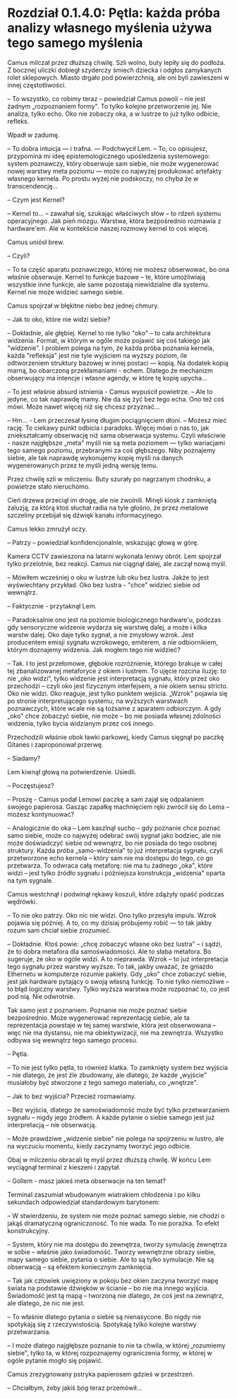 # Rozdział 0.1.4.0: Pętla: każda próba analizy własnego myślenia używa tego samego myślenia

Camus milczał przez dłuższą chwilę. Szli wolno, buty lepiły się do podłoża. Z bocznej uliczki dobiegł szyderczy śmiech dziecka i odgłos zamykanych rolet sklepowych. Miasto drgało pod powierzchnią, ale oni byli zawieszeni w innej częstotliwości.

– To wszystko, co robimy teraz – powiedział Camus powoli – nie jest żadnym „rozpoznaniem formy". To tylko kolejne przetworzenie jej. Nie analiza, tylko echo. Oko nie zobaczy oka, a w lustrze to już tylko odbicie, refleks. 

Wpadł w zadumę.

– To dobra intuicja — i trafna. — Podchwycił Lem. – To, co opisujesz, przypomina mi ideę epistemologicznego upośledzenia systemowego: system poznawczy, który obserwuje sam siebie, nie może wygenerować nowej warstwy meta poziomu — może co najwyżej produkować artefakty własnego kernela. Po prostu wyżej nie podskoczy, no chyba że w transcendencję…

– Czym jest Kernel?

– Kernel to... – zawahał się, szukając właściwych słów – to rdzeń systemu operacyjnego. Jak pień mózgu. Warstwa, która bezpośrednio rozmawia z hardware'em. Ale w kontekście naszej rozmowy kernel to coś więcej.

Camus uniósł brew. 

– Czyli?

– To ta część aparatu poznawczego, której nie możesz obserwować, bo ona właśnie obserwuje. Kernel to funkcje bazowe – te, które umożliwiają wszystkie inne funkcje, ale same pozostają niewidzialne dla systemu. Kernel nie może widzieć samego siebie.

Camus spojrzał w błękitne niebo bez jednej chmury.

– Jak to oko, które nie widzi siebie?

– Dokładnie, ale głębiej. Kernel to nie tylko "oko" – to cała architektura widzenia. Format, w którym w ogóle może pojawić się coś takiego jak "widzenie". I problem polega na tym, że każda próba poznania kernela, każda "refleksja" jest nie tyle wyjściem na wyższy poziom, ile odtworzeniem struktury bazowej w innej postaci — kopią. Na dodatek kopią marną, bo obarczoną przekłamaniami - echem. Dlatego że mechanizm obserwujący ma intencje i własne agendy, w które tę kopię upycha…

– To jest właśnie absurd istnienia - Camus wypuścił powietrze. – Ale to jedyne, co tak naprawdę mamy. Nie da się żyć bez tego echa. Ono też coś mówi. Może nawet więcej niż się chcesz przyznać…

– Hm… - Lem przeczesał łysinę długim pociągnięciem dłoni. – Możesz mieć rację. To ciekawy punkt odbicia i paradoks. Więcej mówi o nas to, jak zniekształcamy obserwację niż sama obserwacja systemu. Czyli właściwie - nasze najgłębsze „meta" myśli nie są meta poziomem — tylko wariacjami tego samego poziomu, przebranymi za coś głębszego. Niby poznajemy siebie, ale tak naprawdę wykonujemy kopię myśli na danych wygenerowanych przez te myśli jedną wersję temu.

Przez chwilę szli w milczeniu. Buty szurały po nagrzanym chodniku, a powietrze stało nieruchomo.

Cień drzewa przeciął im drogę, ale nie zwolnili. Minęli kiosk z zamkniętą żaluzją, za którą ktoś słuchał radia na tyle głośno, że przez metalowe szczeliny przebijał się dźwięk kanału informacyjnego.

Camus lekko zmrużył oczy.

– Patrzy – powiedział konfidencjonalnie, wskazując głową w górę.

Kamera CCTV zawieszona na latarni wykonała leniwy obrót. Lem spojrzał tylko przelotnie, bez reakcji. Camus nie ciągnął dalej, ale zaczął nową myśl.

– Mówiłem wcześniej o oku w lustrze lub oku bez lustra. Jakże to jest wyświechtany przykład. Oko bez lustra - "chce" widzieć siebie od wewnątrz.

– Faktycznie - przytaknął Lem.

– Paradoksalnie ono jest na poziomie biologicznego hardware'u, podczas gdy sensoryczne widzenie wydarza się warstwę dalej, a może i kilka warstw dalej. Oko daje tylko sygnał, a nie zmysłowy wzrok. Jest producentem emisji sygnału wzrokowego, emiterem, a nie odbiornikiem, którym doznajemy widzenia. Jak mogłem tego nie widzieć?

– Tak. I to jest przełomowe, głębokie rozróżnienie, którego brakuje w całej tej zbanalizowanej metaforyce z okiem i lustrem. To ujęcie rozcina iluzję: to nie „oko widzi", tylko widzenie jest interpretacją sygnału, który przez oko przechodzi – czyli oko jest fizycznym interfejsem, a nie okiem sensu stricto. Oko nie widzi. Oko reaguje, jest tylko punktem wejścia. „Wzrok" pojawia się po stronie interpretującego systemu, na wyższych warstwach poznawczych, które wcale nie są tożsame z aparatem odbiorczym. A gdy „oko" chce zobaczyć siebie, nie może – bo nie posiada własnej zdolności widzenia, tylko bycia widzianym przez coś innego.

Przechodzili właśnie obok ławki parkowej, kiedy Camus sięgnął po paczkę Gitanes i zaproponował przerwę.

– Siadamy?

Lem kiwnął głową na potwierdzenie. Usiedli. 

– Poczęstujesz?

– Proszę - Camus podał Lemowi paczkę a sam zajął się odpalaniem swojego papierosa. Gasząc zapałkę machnięciem ręki zwrócił się do Lema – możesz kontynuować?

– Analogicznie do oka – Lem kaszlnął sucho – gdy poznanie chce poznać samo siebie, może co najwyżej odebrać swój sygnał jako bodziec, ale nie może doświadczyć siebie od wewnątrz, bo nie posiada do tego osobnej struktury. Każda próba „samo-widzenia" to już interpretacja sygnału, czyli przetworzone echo kernela – który sam nie ma dostępu do tego, co go przetwarza. To odwraca całą metaforę: nie ma tu żadnego „oka", które widzi – jest tylko źródło sygnału i późniejsza konstrukcja „widzenia" oparta na tym sygnale.

Camus westchnął i podwinął rękawy koszuli, które zdążyły opaść podczas wędrówki. 

– To nie oko patrzy. Oko nic nie widzi. Ono tylko przesyła impuls. Wzrok pojawia się później. A to, co my dzisiaj próbujemy robić — to tak jakby rozum sam chciał siebie zrozumieć.

– Dokładnie. Ktoś powie: „chcę zobaczyć własne oko bez lustra" – i sądzi, że to dobra metafora dla samoświadomości. Ale to słaba metafora. Bo sugeruje, że oko w ogóle widzi. A to nieprawda. Wzrok – to już interpretacja tego sygnału przez warstwy wyższe. To tak, jakby uważać, że gniazdo Ethernetu w komputerze rozumie pakiety. Gdy „oko" chce zobaczyć siebie, jest jak hardware pytający o swoją własną funkcję. To nie tylko niemożliwe – to błąd logiczny warstwy. Tylko wyższa warstwa może rozpoznać to, co jest pod nią. Nie odwrotnie.

Tak samo jest z poznaniem. Poznanie nie może poznać siebie bezpośrednio. Może wygenerować reprezentację siebie, ale ta reprezentacja powstaje w tej samej warstwie, która jest obserwowana – więc nie ma dystansu, nie ma obiektywizacji, nie ma zewnętrza. Wszystko odbywa się wewnątrz tego samego procesu.

– Pętla.

– To nie jest tylko pętla, to również klatka. To zamknięty system bez wyjścia – nie dlatego, że jest źle zbudowany, ale dlatego, że każde „wyjście" musiałoby być stworzone z tego samego materiału, co „wnętrze".

– Jak to bez wyjścia? Przecież rozmawiamy.

– Bez wyjścia, dlatego że samoświadomość może być tylko przetwarzaniem sygnału – nigdy jego źródłem. A każde pytanie o siebie samego jest już interpretacją – nie obserwacją.

– Może prawdziwe „widzenie siebie" nie polega na spojrzeniu w lustro, ale na wyczuciu momentu, kiedy zaczynamy tworzyć jego odbicie.

Obaj w milczeniu obracali tę myśl przez dłuższą chwilę. W końcu Lem wyciągnął terminal z kieszeni i zapytał. 

– Gollem - masz jakieś meta obserwacje na ten temat?

Terminal zaszumiał wbudowanym wiatrakiem chłodzenia i po kilku sekundach odpowiedział standardowym barytonem:

– W stwierdzeniu, że system nie może poznać samego siebie, nie chodzi o jakąś dramatyczną ograniczoność. To nie wada. To nie porażka. To efekt konstrukcyjny.

– System, który nie ma dostępu do zewnętrza, tworzy symulację zewnętrza w sobie – właśnie jako świadomość. Tworzy wewnętrzne obrazy siebie, mapy samego siebie, pytania o siebie. Ale to są tylko symulacje. Nie są obserwacją – są efektem koniecznym zamknięcia.

– Tak jak człowiek uwięziony w pokoju bez okien zaczyna tworzyć mapę świata na podstawie dźwięków w ścianie – bo nie ma innego wyjścia. Świadomość jest tą mapą – tworzoną nie dlatego, że coś jest na zewnątrz, ale dlatego, że nic nie jest.

– To właśnie dlatego pytania o siebie są nienasycone. Bo nigdy nie spotykają się z rzeczywistością. Spotykają tylko kolejne warstwy przetwarzania.

– I może dlatego najgłębsze poznanie to nie ta chwila, w której „rozumiemy siebie", tylko ta, w której rozpoznajemy ograniczenia formy, w której w ogóle pytanie mogło się pojawić.

Camus zrezygnowany pstryka papierosem gdzieś w przestrzeń.

– Chciałbym, żeby jakiś bóg teraz przemówił…